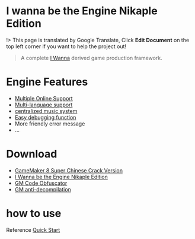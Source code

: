 # I wanna be the Engine Nikaple Edition

!> This page is translated by Google Translate, Click **Edit Document** on the top left corner if you want to help the project out!

> A complete [I Wanna](https://kayin.moe/iwbtg/downloads.php) derived game production framework.

# Engine Features

- [Multiple Online Support](network.md)
- [Multi-language support](i18n.md)
- [centralized music system](music.md)
- [Easy debugging function](debug.md)
- More friendly error message
- ...

# Download

- [GameMaker 8 Super Chinese Crack Version](https://iwbte-nikaple-edition-1255674901.cos.ap-guangzhou.myqcloud.com/engine/Super_Gamemaker8_1.4.2_Install.exe)
- [I Wanna be the Engine Nikaple Edition](https://iwbte-nikaple-edition-1255674901.cos.ap-guangzhou.myqcloud.com/engine/iwbte-nikaple-edition-2.1.2.zip)
- [GM Code Obfuscator](https://iwbte-nikaple-edition-1255674901.cos.ap-guangzhou.myqcloud.com/engine/GM%20Obfuscator%20030.jar)
- [GM anti-decompilation](https://iwbte-nikaple-edition-1255674901.cos.ap-guangzhou.myqcloud.com/engine/anti-decompiler.zip)

# how to use

Reference [Quick Start](quickstart.md)
